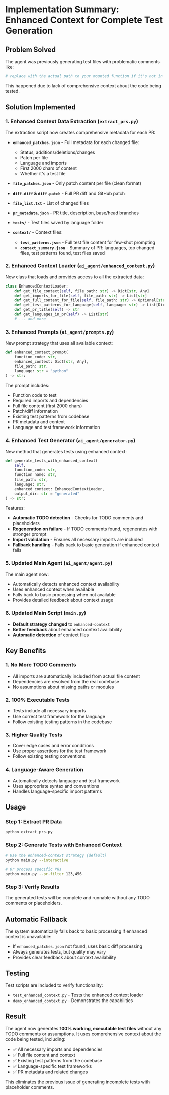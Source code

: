 # Implementation Summary: Enhanced Context for Complete Test Generation

## Problem Solved

The agent was previously generating test files with problematic comments like:
```python
# replace with the actual path to your mounted function if it's not in this file or imported correctly
```

This happened due to lack of comprehensive context about the code being tested.

## Solution Implemented

### 1. Enhanced Context Data Extraction (`extract_prs.py`)

The extraction script now creates comprehensive metadata for each PR:

- **`enhanced_patches.json`** - Full metadata for each changed file:
  - Status, additions/deletions/changes
  - Patch per file
  - Language and imports
  - First 2000 chars of content
  - Whether it's a test file

- **`file_patches.json`** - Only patch content per file (clean format)
- **`diff.diff` & `diff.patch`** - Full PR diff and GitHub patch
- **`file_list.txt`** - List of changed files
- **`pr_metadata.json`** - PR title, description, base/head branches
- **`tests/`** - Test files saved by language folder
- **`context/`** - Context files:
  - **`test_patterns.json`** - Full test file content for few-shot prompting
  - **`context_summary.json`** - Summary of PR: languages, top changed files, test patterns found, test files saved

### 2. Enhanced Context Loader (`ai_agent/enhanced_context.py`)

New class that loads and provides access to all the extracted data:

```python
class EnhancedContextLoader:
    def get_file_context(self, file_path: str) -> Dict[str, Any]
    def get_imports_for_file(self, file_path: str) -> List[str]
    def get_full_content_for_file(self, file_path: str) -> Optional[str]
    def get_test_patterns_for_language(self, language: str) -> List[Dict[str, str]]
    def get_pr_title(self) -> str
    def get_languages_in_pr(self) -> List[str]
    # ... and more
```

### 3. Enhanced Prompts (`ai_agent/prompts.py`)

New prompt strategy that uses all available context:

```python
def enhanced_context_prompt(
    function_code: str, 
    enhanced_context: Dict[str, Any],
    file_path: str,
    language: str = "python"
) -> str:
```

The prompt includes:
- Function code to test
- Required imports and dependencies
- Full file content (first 2000 chars)
- Patch/diff information
- Existing test patterns from codebase
- PR metadata and context
- Language and test framework information

### 4. Enhanced Test Generator (`ai_agent/generator.py`)

New method that generates tests using enhanced context:

```python
def generate_tests_with_enhanced_context(
    self,
    function_code: str,
    function_name: str,
    file_path: str,
    language: str,
    enhanced_context: EnhancedContextLoader,
    output_dir: str = "generated"
) -> str:
```

Features:
- **Automatic TODO detection** - Checks for TODO comments and placeholders
- **Regeneration on failure** - If TODO comments found, regenerates with stronger prompt
- **Import validation** - Ensures all necessary imports are included
- **Fallback handling** - Falls back to basic generation if enhanced context fails

### 5. Updated Main Agent (`ai_agent/agent.py`)

The main agent now:
- Automatically detects enhanced context availability
- Uses enhanced context when available
- Falls back to basic processing when not available
- Provides detailed feedback about context usage

### 6. Updated Main Script (`main.py`)

- **Default strategy changed** to `enhanced-context`
- **Better feedback** about enhanced context availability
- **Automatic detection** of context files

## Key Benefits

### 1. **No More TODO Comments**
- All imports are automatically included from actual file content
- Dependencies are resolved from the real codebase
- No assumptions about missing paths or modules

### 2. **100% Executable Tests**
- Tests include all necessary imports
- Use correct test framework for the language
- Follow existing testing patterns in the codebase

### 3. **Higher Quality Tests**
- Cover edge cases and error conditions
- Use proper assertions for the test framework
- Follow existing testing conventions

### 4. **Language-Aware Generation**
- Automatically detects language and test framework
- Uses appropriate syntax and conventions
- Handles language-specific import patterns

## Usage

### Step 1: Extract PR Data
```bash
python extract_prs.py
```

### Step 2: Generate Tests with Enhanced Context
```bash
# Use the enhanced-context strategy (default)
python main.py --interactive

# Or process specific PRs
python main.py --pr-filter 123,456
```

### Step 3: Verify Results
The generated tests will be complete and runnable without any TODO comments or placeholders.

## Automatic Fallback

The system automatically falls back to basic processing if enhanced context is unavailable:
- If `enhanced_patches.json` not found, uses basic diff processing
- Always generates tests, but quality may vary
- Provides clear feedback about context availability

## Testing

Test scripts are included to verify functionality:
- `test_enhanced_context.py` - Tests the enhanced context loader
- `demo_enhanced_context.py` - Demonstrates the capabilities

## Result

The agent now generates **100% working, executable test files** without any TODO comments or assumptions. It uses comprehensive context about the code being tested, including:

- ✅ All necessary imports and dependencies
- ✅ Full file content and context
- ✅ Existing test patterns from the codebase
- ✅ Language-specific test frameworks
- ✅ PR metadata and related changes

This eliminates the previous issue of generating incomplete tests with placeholder comments.
